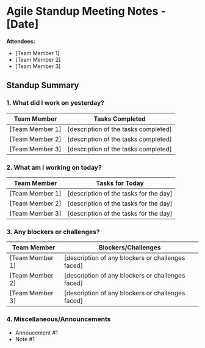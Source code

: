 # Agile Standup Meeting Notes - [Date]

**Attendees:**
- [Team Member 1]
- [Team Member 2]
- [Team Member 3]


## Standup Summary
### 1. What did I work on yesterday?

| **Team Member**  | **Tasks Completed**                                                        |
|------------------|---------------------------------------------------------------------------|
| [Team Member 1]  | [description of the tasks completed]                                |
| [Team Member 2]  | [description of the tasks completed]                                |
| [Team Member 3]  | [description of the tasks completed]  


### 2. What am I working on today?

| **Team Member**  | **Tasks for Today**                                                        |
|------------------|---------------------------------------------------------------------------|
| [Team Member 1]  | [description of the tasks for the day]                              |
| [Team Member 2]  | [description of the tasks for the day]                              |
| [Team Member 3]  | [description of the tasks for the day] 


### 3. Any blockers or challenges?

| **Team Member**  | **Blockers/Challenges**                                                   |
|------------------|---------------------------------------------------------------------------|
| [Team Member 1]  | [description of any blockers or challenges faced]                   |
| [Team Member 2]  | [description of any blockers or challenges faced]                   |
| [Team Member 3]  | [description of any blockers or challenges faced]

### 4. Miscellaneous/Announcements
- Annoucement #1
- Note #1

